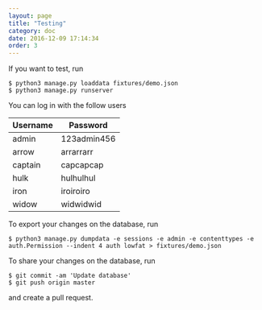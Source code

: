 ```yaml
---
layout: page
title: "Testing"
category: doc
date: 2016-12-09 17:14:34
order: 3
---
```

If you want to test, run

~~~
$ python3 manage.py loaddata fixtures/demo.json
$ python3 manage.py runserver
~~~

You can log in with the follow users

| Username | Password    |
| -------- | ----------- |
| admin    | 123admin456 |
| arrow    | arrarrarr   |
| captain  | capcapcap   |
| hulk     | hulhulhul   |
| iron     | iroiroiro   |
| widow    | widwidwid   |

To export your changes on the database, run

~~~
$ python3 manage.py dumpdata -e sessions -e admin -e contenttypes -e auth.Permission --indent 4 auth lowfat > fixtures/demo.json
~~~

To share your changes on the database, run

~~~
$ git commit -am 'Update database'
$ git push origin master
~~~

and create a pull request.
